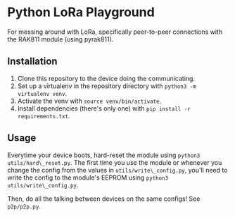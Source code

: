 # Python LoRa Playground

For messing around with LoRa, specifically peer-to-peer connections with the RAK811 module (using pyrak811).

## Installation

1. Clone this repository to the device doing the communicating.
2. Set up a virtualenv in the repository directory with `python3 -m virtualenv venv`.
3. Activate the venv with `source venv/bin/activate`.
4. Install dependencies (there's only one) with `pip install -r requirements.txt`.

## Usage

Everytime your device boots, hard-reset the module using `python3 utils/hard\_reset.py`.
The first time you use the module or whenever you change the config from the values in `utils/write\_config.py`, you'll need to write the config to the module's EEPROM using `python3 utils/write\_config.py`.

Then, do all the talking between devices on the same configs!
See `p2p/p2p.py`.
